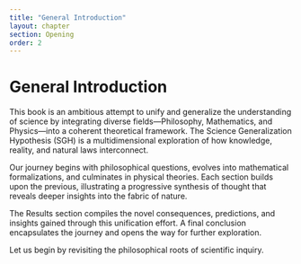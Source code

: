 ```yaml
---
title: "General Introduction"
layout: chapter
section: Opening
order: 2
---
```


# General Introduction

This book is an ambitious attempt to unify and generalize the understanding of science by integrating diverse fields—Philosophy, Mathematics, and Physics—into a coherent theoretical framework. The Science Generalization Hypothesis (SGH) is a multidimensional exploration of how knowledge, reality, and natural laws interconnect.

Our journey begins with philosophical questions, evolves into mathematical formalizations, and culminates in physical theories. Each section builds upon the previous, illustrating a progressive synthesis of thought that reveals deeper insights into the fabric of nature.

The Results section compiles the novel consequences, predictions, and insights gained through this unification effort. A final conclusion encapsulates the journey and opens the way for further exploration.

Let us begin by revisiting the philosophical roots of scientific inquiry.
